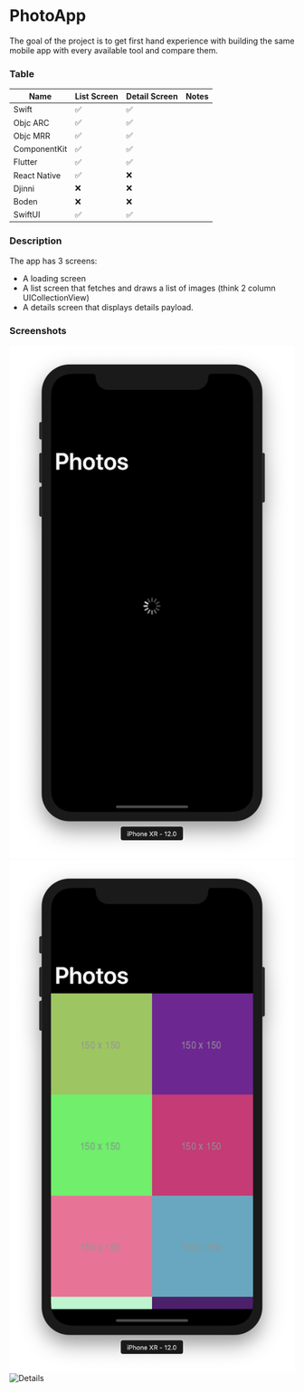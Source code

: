 # PhotoApp

The goal of the project is to get first hand experience with building the same mobile app with every available tool and compare them.

### Table

| Name         | List Screen | Detail Screen | Notes |
|--------------|-------------|---------------|-------|
| Swift        | ✅           | ✅             |       |
| Objc ARC     | ✅           | ✅             |       |
| Objc MRR     | ✅           | ✅             |       |
| ComponentKit | ✅           | ✅             |       |
| Flutter      | ✅           | ✅             |       |
| React Native | ✅           | ❌             |       |
| Djinni       | ❌           | ❌             |       |
| Boden        | ❌           | ❌             |       |
| SwiftUI      | ✅           | ✅             |       |

### Description

The app has 3 screens:

* A loading screen
* A list screen that fetches and draws a list of images (think 2 column UICollectionView)
* A details screen that displays details payload.

### Screenshots

![Loading](screenshots/00_Loading.png)
![List](screenshots/01_Home.png)
![Details](screenshots/02_Details)
